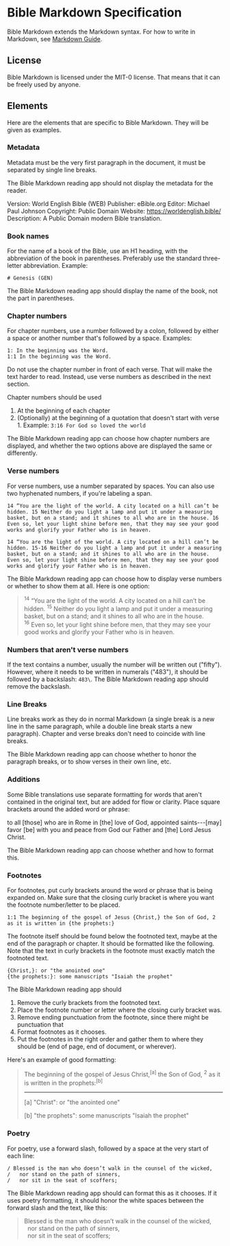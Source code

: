 # Bible Markdown Specification

Bible Markdown extends the Markdown syntax. For how to write in Markdown, see [Markdown Guide](https://www.markdownguide.org/basic-syntax/).

## License

Bible Markdown is licensed under the MIT-0 license. That means that it can be freely used by anyone.

## Elements

Here are the elements that are specific to Bible Markdown. They will be given as examples.

### Metadata

Metadata must be the very first paragraph in the document, it must be separated by single line breaks.

The Bible Markdown reading app should not display the metadata for the reader.

Version: World English Bible (WEB)
Publisher: eBible.org
Editor: Michael Paul Johnson
Copyright: Public Domain
Website: https://worldenglish.bible/
Description: A Public Domain modern Bible translation.

### Book names

For the name of a book of the Bible, use an H1 heading, with the abbreviation of the book in parentheses. Preferably use the standard three-letter abbreviation. Example:

    # Genesis (GEN)

The Bible Markdown reading app should display the name of the book, not the part in parentheses.

### Chapter numbers

For chapter numbers, use a number followed by a colon, followed by either a space or another number that's followed by a space. Examples:

    1: In the beginning was the Word.
    1:1 In the beginning was the Word.

Do not use the chapter number in front of each verse. That will make the text harder to read. Instead, use verse numbers as described in the next section.

Chapter numbers should be used
1. At the beginning of each chapter
2. (Optionally) at the beginning of a quotation that doesn't start with verse 1. Example: `3:16 For God so loved the world`

The Bible Markdown reading app can choose how chapter numbers are displayed, and whether the two options above are displayed the same or differently.

### Verse numbers

For verse numbers, use a number separated by spaces. You can also use two hyphenated numbers, if you're labeling a span.

    14 “You are the light of the world. A city located on a hill can’t be hidden. 15 Neither do you light a lamp and put it under a measuring basket, but on a stand; and it shines to all who are in the house. 16 Even so, let your light shine before men, that they may see your good works and glorify your Father who is in heaven.

    14 “You are the light of the world. A city located on a hill can’t be hidden. 15-16 Neither do you light a lamp and put it under a measuring basket, but on a stand; and it shines to all who are in the house. Even so, let your light shine before men, that they may see your good works and glorify your Father who is in heaven.

The Bible Markdown reading app can choose how to display verse numbers or whether to show them at all. Here is one option:

> <sup>14</sup>&nbsp;“You are the light of the world. A city located on a hill can’t be hidden. <sup>15</sup>&nbsp;Neither do you light a lamp and put it under a measuring basket, but on a stand; and it shines to all who are in the house. <sup>16</sup>&nbsp;Even so, let your light shine before men, that they may see your good works and glorify your Father who is in heaven.

### Numbers that aren't verse numbers

If the text contains a number, usually the number will be written out ("fifty"). However, where it needs to be written in numerals ("483"), it should be followed by a backslash: `483\`. The Bible Markdown reading app should remove the backslash.

### Line Breaks

Line breaks work as they do in normal Markdown (a single break is a new line in the same paragraph, while a double line break starts a new paragraph). Chapter and verse breaks don't need to coincide with line breaks.

The Bible Markdown reading app can choose whether to honor the paragraph breaks, or to show verses in their own line, etc.

### Additions

Some Bible translations use separate formatting for words that aren't contained in the original text, but are added for flow or clarity. Place square brackets around the added word or phrase:

   to all [those] who are in Rome in [the] love of God, appointed saints---[may] favor [be] with you and peace from God our Father and [the] Lord Jesus Christ.

The Bible Markdown reading app can choose whether and how to format this.

### Footnotes

For footnotes, put curly brackets around the word or phrase that is being expanded on. Make sure that the closing curly bracket is where you want the footnote number/letter to be placed.

    1:1 The beginning of the gospel of Jesus {Christ,} the Son of God, 2 as it is written in {the prophets:}

The footnote itself should be found below the footnoted text, maybe at the end of the paragraph or chapter. It should be formatted like the following. Note that the text in curly brackets in the footnote must exactly match the footnoted text.

    {Christ,}: or "the anointed one"
    {the prophets:}: some manuscripts "Isaiah the prophet"

The Bible Markdown reading app should
1. Remove the curly brackets from the footnoted text.
2. Place the footnote number or letter where the closing curly bracket was.
3. Remove ending punctuation from the footnote, since there might be punctuation that
4. Format footnotes as it chooses.
5. Put the footnotes in the right order and gather them to where they should be (end of page, end of document, or wherever).

Here's an example of good formatting:

> The beginning of the gospel of Jesus Christ,<sup>[a]</sup> the Son of God, <sup>2</sup>&nbsp;as it is written in the prophets:<sup>[b]</sup>
>
> -----
> [a] "Christ": or "the anointed one"
> 
> [b] "the prophets": some manuscripts "Isaiah the prophet"

### Poetry

For poetry, use a forward slash, followed by a space at the very start of each line:

    / Blessed is the man who doesn’t walk in the counsel of the wicked,
    /   nor stand on the path of sinners,
    /   nor sit in the seat of scoffers;

The Bible Markdown reading app should can format this as it chooses. If it uses poetry formatting, it should honor the white spaces between the forward slash and the text, like this:

> Blessed is the man who doesn’t walk in the counsel of the wicked,<br/>
> &nbsp;&nbsp;nor stand on the path of sinners,<br/>
> &nbsp;&nbsp;nor sit in the seat of scoffers;<br/>
